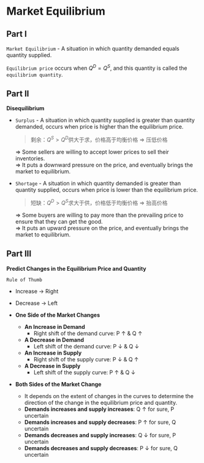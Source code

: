 # Market Equilibrium

## Part I

`Market Equilibrium` - A situation in which quantity demanded equals quantity supplied.

`Equilibrium price` occurs when $Q^D=Q^S$, and this quantity is called the `equilibrium quantity`.

## Part II

**Disequilibrium**
- `Surplus` - A situation in which quantity supplied is greater than quantity demanded, occurs when price is higher than the equilibrium price. 
    > 剩余：$Q^S > Q^D$供大于求，价格高于均衡价格 $\Rightarrow$ 压低价格

    $\Rightarrow$ Some sellers are willing to accept lower prices to sell their inventories.<br>
    $\Rightarrow$ It puts a downward pressure on the price, and eventually brings the market to equilibrium. 

- `Shortage` - A situation in which quantity demanded is greater than quantity supplied, occurs when price is lower than the equilibrium price.
    > 短缺：$Q^D > Q^S$求大于供，价格低于均衡价格 $\Rightarrow$ 抬高价格

    $\Rightarrow$ Some buyers are willing to pay more than the prevailing price to ensure that they can get the good. <br>
    $\Rightarrow$ It puts an upward pressure on the price, and eventually brings the market to equilibrium. 

## Part III

**Predict Changes in the Equilibrium Price and Quantity**

`Rule of Thumb`
- Increase $\rightarrow$ Right
- Decrease $\rightarrow$ Left

- **One Side of the Market Changes**
    - **An Increase in Demand**
        - Right shift of the demand curve: P $\uparrow$ & Q $\uparrow$
    - **A Decrease in Demand**
        - Left shift of the demand curve: P $\downarrow$ & Q $\downarrow$
    - **An Increase in Supply**
        - Right shift of the supply curve: P $\downarrow$ & Q $\uparrow$
    - **A Decrease in Supply**
        - Left shift of the supply curve: P $\uparrow$ & Q $\downarrow$
- **Both Sides of the Market Change**
    - It depends on the extent of changes in the curves to determine the direction of the change in the equilibrium price and quantity.
    - **Demands increases and supply increases**: Q $\uparrow$ for sure, P uncertain
    - **Demands increases and supply decreases**: P $\uparrow$ for sure, Q uncertain
    - **Demands decreases and supply increases**: Q $\downarrow$ for sure, P uncertain
    - **Demands decreases and supply decreases**: P $\downarrow$ for sure, Q uncertain

